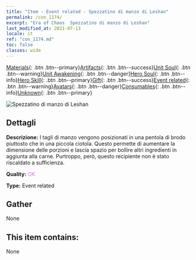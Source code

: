 ```yaml
---
title: "Item - Event related - Spezzatino di manzo di Leshan"
permalink: /con_1174/
excerpt: "Era of Chaos  Spezzatino di manzo di Leshan"
last_modified_at: 2021-07-13
locale: it
ref: "con_1174.md"
toc: false
classes: wide
---
```

 [Materials](/ItemsIT/){: .btn .btn--primary}[Artifacts](/ItemsIT/Artifacts/){: .btn .btn--success}[Unit Soul](/ItemsIT/UnitSoul/){: .btn .btn--warning}[Unit Awakening](/ItemsIT/UnitAwakening/){: .btn .btn--danger}[Hero Soul](/ItemsIT/HeroSoul/){: .btn .btn--info}[Hero Skill](/ItemsIT/HeroSkill/){: .btn .btn--primary}[Gift](/ItemsIT/Gift/){: .btn .btn--success}[Event related](/ItemsIT/Events/){: .btn .btn--warning}[Avatars](/ItemsIT/Avatars/){: .btn .btn--danger}[Consumables](/ItemsIT/Consumables/){: .btn .btn--info}[Unknown](/ItemsIT/Unknown/){: .btn .btn--primary}

 ![Spezzatino di manzo di Leshan](/images/t/i_81511221.png)

## Dettagli
 **Descrizione:** I tagli di manzo vengono posizionati in una pentola di brodo piuttosto che in una piccola ciotola. Questo permette di aumentare la dimensione delle porzioni e lascia spazio per bollire altri ingredienti in aggiunta alla carne. Purtroppo, però, questo recipiente non è stato riscaldato a sufficienza.

 **Quality:** <span style="color: #DA70D6">OK</span>

 **Type:** Event related

## Gather

  None

## This item contains:

  None

